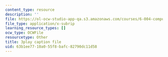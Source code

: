 ```yaml
---
content_type: resource
description: ''
file: https://ol-ocw-studio-app-qa.s3.amazonaws.com/courses/6-004-computation-structures-spring-2017/63b1ee7710a055f8bafc82790dc11d58_70auqrv84y8.vtt
file_type: application/x-subrip
learning_resource_types: []
ocw_type: OCWFile
resourcetype: Other
title: 3play caption file
uid: 63b1ee77-10a0-55f8-bafc-82790dc11d58
---
```

